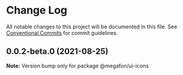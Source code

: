 # Change Log

All notable changes to this project will be documented in this file.
See [Conventional Commits](https://conventionalcommits.org) for commit guidelines.

## 0.0.2-beta.0 (2021-08-25)

**Note:** Version bump only for package @megafon/ui-icons
